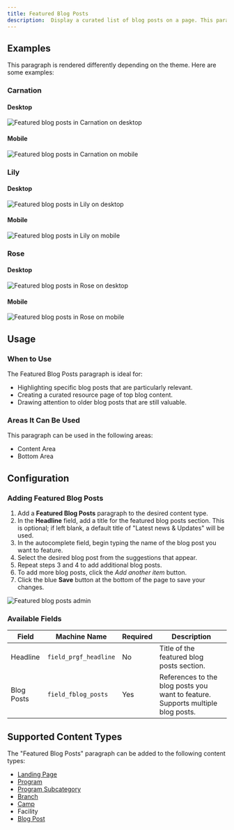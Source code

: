 ```yaml
---
title: Featured Blog Posts
description:  Display a curated list of blog posts on a page. This paragraph allows you to hand-pick the blog posts you want to highlight.
---
```


## Examples

This paragraph is rendered differently depending on the theme. Here are some examples:

### Carnation

#### Desktop

![Featured blog posts in Carnation on desktop](paragraphs--features-blogs--carnation.jpeg)

#### Mobile

![Featured blog posts in Carnation on mobile](paragraphs--features-blogs--carnation-mobile.png)

### Lily

#### Desktop

![Featured blog posts in Lily on desktop](paragraphs--features-blogs--lily.jpeg)

#### Mobile

![Featured blog posts in Lily on mobile](paragraphs--features-blogs--lily-mobile.png)

### Rose

#### Desktop

![Featured blog posts in Rose on desktop](paragraphs--features-blogs--rose.jpeg)

#### Mobile

![Featured blog posts in Rose on mobile](paragraphs--features-blogs--rose-mobile.png)

## Usage

### When to Use

The Featured Blog Posts paragraph is ideal for:

*   Highlighting specific blog posts that are particularly relevant.
*   Creating a curated resource page of top blog content.
*   Drawing attention to older blog posts that are still valuable.

### Areas It Can Be Used

This paragraph can be used in the following areas:

*   Content Area
*   Bottom Area

## Configuration

### Adding Featured Blog Posts

1.  Add a **Featured Blog Posts** paragraph to the desired content type.
2.  In the **Headline** field, add a title for the featured blog posts section.  This is optional; if left blank, a default title of "Latest news & Updates" will be used.
3.  In the autocomplete field, begin typing the name of the blog post you want to feature.
4.  Select the desired blog post from the suggestions that appear.
5.  Repeat steps 3 and 4 to add additional blog posts.
6.  To add more blog posts, click the *Add another item* button.
7.  Click the blue **Save** button at the bottom of the page to save your changes.

![Featured blog posts admin](paragraphs--features-blogs--admin.png)

### Available Fields

| Field             | Machine Name          | Required | Description                                                                           |
| ----------------- | ----------------------- | -------- | ------------------------------------------------------------------------------------- |
| Headline          | `field_prgf_headline`   | No       | Title of the featured blog posts section.                                              |
| Blog Posts        | `field_fblog_posts`     | Yes      | References to the blog posts you want to feature.  Supports multiple blog posts. |

## Supported Content Types

The "Featured Blog Posts" paragraph can be added to the following content types:

*   [Landing Page](../../content-types/landing-page)
*   [Program](../../content-types/program)
*   [Program Subcategory](../../content-types/program-subcategory)
*   [Branch](../../content-types/branch)
*   [Camp](../../content-types/camp)
*   Facility
*   [Blog Post](../../content-types/blog-post)
